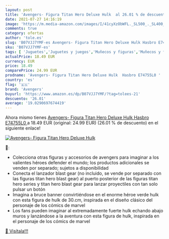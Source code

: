 ```yaml
---
layout: post
title: 'Avengers- Figura Titan Hero Deluxe Hulk  al 26.01 % de descuento'
date: 2021-07-27 14:16:19
image: 'https://m.media-amazon.com/images/I/41cyXzObWFL._SL500_._SL400_.jpg'
comments: true
category: ofertas
author: 'tole.es'
slug: 'B07VJJ7YMF-es Avengers- Figura Titan Hero Deluxe Hulk Hasbro E74755L0'
sku: 'B07VJJ7YMF-es'
tags: [ 'Juguetes','Juguetes y juegos','Muñecos y figuras','Muñecos y figuras de acción','avengers','hasbro', ]
actualPrice: 18.49 EUR
currency: EUR
price: 18.49
comparePrice: 24.99 EUR
prodname: 'Avengers- Figura Titan Hero Deluxe Hulk  Hasbro E74755L0 '
country: 'es'
flag: '🇪🇸'
brand: 'Avengers'
buyurl: 'https://www.amazon.es/dp/B07VJJ7YMF/?tag=tolees-21'
descuento: '26.01'
average: '19.0290697674419'
---
```


Ahora mismo tienes [Avengers- Figura Titan Hero Deluxe Hulk  Hasbro E74755L0 ](https://www.amazon.es/dp/B07VJJ7YMF/?tag=tolees-21) a 18.49 EUR (original: 24.99 EUR) (26.01 %  de descuento) en el siguiente enlace!

[![Avengers- Figura Titan Hero Deluxe Hulk ](https://m.media-amazon.com/images/I/41cyXzObWFL._SL500_._SL400_.jpg)](https://www.amazon.es/dp/B07VJJ7YMF/?tag=tolees-21)

🔎:

- Colecciona otras figuras y accesorios de avengers para imaginar a los valientes héroes defender el mundo; los productos adicionales se venden por separado; sujetos a disponibilidad
- Conecta el lanzador blast gear (no incluido, se vende por separado con las figuras titan hero blast gear) al puerto posterior de las figuras titan hero series y titan hero blast gear para lanzar proyectiles con tan solo pulsar un botón
- Imagina a bruce banner convirtiéndose en el enorme héroe verde hulk con esta figura de hulk de 30.cm, inspirada en el diseño clásico del personaje de los cómics de marvel
- Los fans pueden imaginar al extremadamente fuerte hulk echando abajo muros y lanzándose a la aventura con esta figura de hulk, inspirada en el personaje de los cómics de marvel

[🛒 Visítala!!!](https://www.amazon.es/dp/B07VJJ7YMF/?tag=tolees-21)
